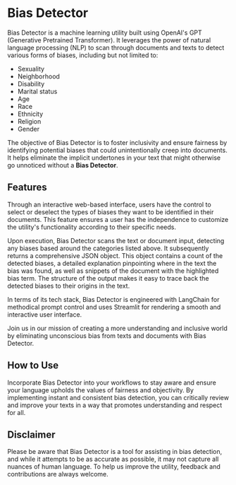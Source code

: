 # Bias Detector
Bias Detector is a machine learning utility built using OpenAI's GPT (Generative Pretrained Transformer). It leverages the power of natural language processing (NLP) to scan through documents and texts to detect various forms of biases, including but not limited to:

- Sexuality
- Neighborhood
- Disability
- Marital status
- Age
- Race
- Ethnicity
- Religion
- Gender
  
The objective of Bias Detector is to foster inclusivity and ensure fairness by identifying potential biases that could unintentionally creep into documents. It helps eliminate the implicit undertones in your text that might otherwise go unnoticed without a **Bias Detector**.

## Features

Through an interactive web-based interface, users have the control to select or deselect the types of biases they want to be identified in their documents. This feature ensures a user has the independence to customize the utility's functionality according to their specific needs.

Upon execution, Bias Detector scans the text or document input, detecting any biases based around the categories listed above. It subsequently returns a comprehensive JSON object. This object contains a count of the detected biases, a detailed explanation pinpointing where in the text the bias was found, as well as snippets of the document with the highlighted bias term. The structure of the output makes it easy to trace back the detected biases to their origins in the text.



In terms of its tech stack, Bias Detector is engineered with LangChain for methodical prompt control and uses Streamlit for rendering a smooth and interactive user interface.

Join us in our mission of creating a more understanding and inclusive world by eliminating unconscious bias from texts and documents with Bias Detector.

## How to Use
Incorporate Bias Detector into your workflows to stay aware and ensure your language upholds the values of fairness and objectivity. By implementing instant and consistent bias detection, you can critically review and improve your texts in a way that promotes understanding and respect for all.

## Disclaimer
Please be aware that Bias Detector is a tool for assisting in bias detection, and while it attempts to be as accurate as possible, it may not capture all nuances of human language. To help us improve the utility, feedback and contributions are always welcome.
